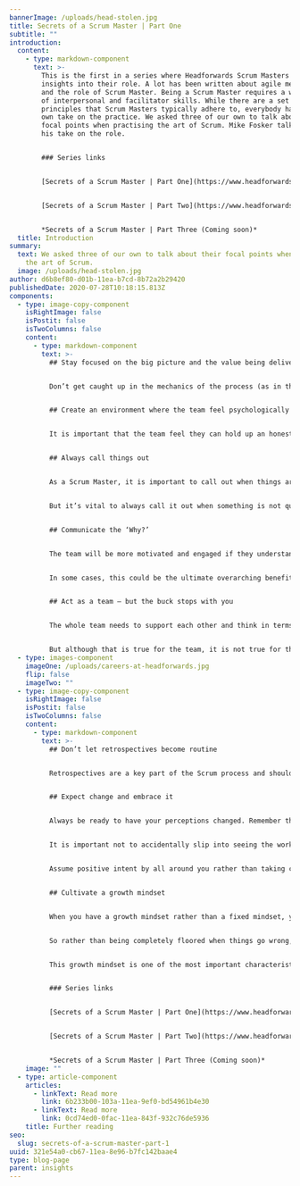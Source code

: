 ```yaml
---
bannerImage: /uploads/head-stolen.jpg
title: Secrets of a Scrum Master | Part One
subtitle: ""
introduction:
  content:
    - type: markdown-component
      text: >-
        This is the first in a series where Headforwards Scrum Masters reveal
        insights into their role. A lot has been written about agile methodology
        and the role of Scrum Master. Being a Scrum Master requires a wide range
        of interpersonal and facilitator skills. While there are a set of
        principles that Scrum Masters typically adhere to, everybody has their
        own take on the practice. We asked three of our own to talk about their
        focal points when practising the art of Scrum. Mike Fosker talks about
        his take on the role.


        ### Series links


        [Secrets of a Scrum Master | Part One](https://www.headforwards.com/insights/secrets-of-a-scrum-master-part-1/)


        [Secrets of a Scrum Master | Part Two](https://www.headforwards.com/insights/secrets-of-a-scrum-master-part-2/)


        *Secrets of a Scrum Master | Part Three (Coming soon)*
  title: Introduction
summary:
  text: We asked three of our own to talk about their focal points when practising
    the art of Scrum.
  image: /uploads/head-stolen.jpg
author: d6b8ef80-d01b-11ea-b7cd-8b72a2b29420
publishedDate: 2020-07-28T10:18:15.813Z
components:
  - type: image-copy-component
    isRightImage: false
    isPostit: false
    isTwoColumns: false
    content:
      - type: markdown-component
        text: >-
          ## Stay focused on the big picture and the value being delivered


          Don’t get caught up in the mechanics of the process (as in the Scrum Guide) and making sure that everything is done by the book. There is of course nothing wrong with the mechanics but it is too easy to get buried in them. The most important thing is to keep focused on the one overriding question – is this going to generate the value that the product owner originally had in mind? What the product owner wants is a solution to a problem. It is vital to keep thinking about that single question – will this solve the problem? Is it going to work?  Aim to get the feedback you need that confirms this will indeed deliver the value anticipated. The end value is all that really matters. Keep focused on the big picture. 


          ## Create an environment where the team feel psychologically safe


          It is important that the team feel they can hold up an honest mirror to themselves, warts and all. If a mistake has been made, it should be acknowledged and learnt from. But this should be done in a way that no individual is blamed or made to feel it was their fault. It is important that the team constantly looks at itself and can discuss where things may have gone wrong or could have gone better – but in a way that does not make anyone feel anxious or offended. It is human nature to bristle in a situation like this – so it is important to work on creating an environment where people can feel safe from blame and can explore any team weaknesses without anyone taking it personally. Foster an atmosphere of trust. This is what allows the team to grow and improve. Creating an environment of this kind is surprisingly hard to do and is one of the big challenges of the job. 


          ## Always call things out


          As a Scrum Master, it is important to call out when things are not going as well as they should. I am quite conflict-averse by nature and it can sometimes feel easier to overlook things or go with the flow. 


          But it’s vital to always call it out when something is not quite right or when you find the team is drifting off course. It’s important to point out for instance: ‘Look, we said we were not going to do this – and here we are doing it again!’. There should be a constant sense of critical self-appraisal. 


          ## Communicate the ‘Why?’


          The team will be more motivated and engaged if they understand why they are being asked to carry out any part of their work.  


          In some cases, this could be the ultimate overarching benefit that a particular project could bring to a community or an organisation.  In other cases, the ‘Why?’ may be more specific. But there is absolutely always a ‘Why?’ and the Scrum Master should always make sure the team understands it. 


          ## Act as a team – but the buck stops with you


          The whole team needs to support each other and think in terms of what the team achieves, rather than what any individual achieves. The team is responsible for its successes and its failures. If anyone makes a mistake, that should be seen as a team mistake rather than the fault of any one person.  


          But although that is true for the team, it is not true for the Scrum Master. When things are going well, it is down to the success of the team. When things are going badly, it is down to the Scrum Master. A Scrum Master needs to be able to be both part of the team and outside of it.
  - type: images-component
    imageOne: /uploads/careers-at-headforwards.jpg
    flip: false
    imageTwo: ""
  - type: image-copy-component
    isRightImage: false
    isPostit: false
    isTwoColumns: false
    content:
      - type: markdown-component
        text: >-
          ## Don’t let retrospectives become routine


          Retrospectives are a key part of the Scrum process and should be carried out regularly, with a broad focus on what has been achieved over the period, what went well, what did not go well and so on. But because they are regular, they can become something that is done by rote. With imagination and sensitivity, retrospectives can become powerful learning experiences and opportunities to create stronger team bonds. So, rather than focus only on rational questions such as ‘how did we do?’, reach deeper to an emotional level. Ask questions like ‘What gave you hope? What made you happy? What gave you a feeling of gratitude?’ 


          ## Expect change and embrace it


          Always be ready to have your perceptions changed. Remember the maxim, ‘Have strong opinions, weakly held.’ Let things go. 


          It is important not to accidentally slip into seeing the work as a series of milestones and ticking things off. Instead you must stay constantly open to the possibility of change. Do not ever have a fixed outlook. Change will happen and priorities will alter. If, say, you have been working on a project and putting your heart and soul into it, then the client’s priorities change – it can feel like a kick in the teeth and be really demotivating. But if you learn to embrace change, you will never take it personally and will take it in your stride. 


          Assume positive intent by all around you rather than taking change personally. Expect change to happen, rather than ever letting yourself be surprised by it. 


          ## Cultivate a growth mindset


          When you have a growth mindset rather than a fixed mindset, you recognise that your abilities and those of your team are constantly growing, improving and expanding. You will also be aware that any problems or challenges you face represent important opportunities for you to learn and to develop new skills and abilities. This is a vital trait for a Scrum Master. 


          So rather than being completely floored when things go wrong, you will find these obstacles a source of inspiration and an opportunity for you to show what you are made of. Instead of dwelling on the problem or beating yourself up, the overwhelming emotional response will be: ‘Great! Time  for us to create some clever new solutions.’  


          This growth mindset is one of the most important characteristics that you can help to nurture in your team. Seeing your team develop this attitude, to the point where they become really ambitious about taking on highly complex and tough projects, is one of the most rewarding aspects of the Scrum Master’s role.


          ### Series links


          [Secrets of a Scrum Master | Part One](https://www.headforwards.com/insights/secrets-of-a-scrum-master-part-1/)


          [Secrets of a Scrum Master | Part Two](https://www.headforwards.com/insights/secrets-of-a-scrum-master-part-2/)


          *Secrets of a Scrum Master | Part Three (Coming soon)*
    image: ""
  - type: article-component
    articles:
      - linkText: Read more
        link: 6b233b00-103a-11ea-9ef0-bd54961b4e30
      - linkText: Read more
        link: 0cd74ed0-0fac-11ea-843f-932c76de5936
    title: Further reading
seo:
  slug: secrets-of-a-scrum-master-part-1
uuid: 321e54a0-cb67-11ea-8e96-b7fc142baae4
type: blog-page
parent: insights
---
```

